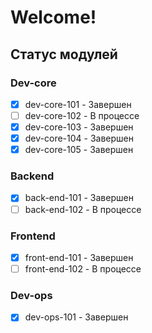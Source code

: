 # Welcome!

## Статус модулей

### Dev-core
- [x] dev-core-101 - Завершен
- [ ] dev-core-102 - В процессе
- [x] dev-core-103 - Завершен
- [x] dev-core-104 - Завершен
- [x] dev-core-105 - Завершен

### Backend  
- [x] back-end-101 - Завершен
- [ ] back-end-102 - В процессе
### Frontend
- [x] front-end-101 - Завершен
- [ ] front-end-102 - В процессе
### Dev-ops
- [x] dev-ops-101 - Завершен
